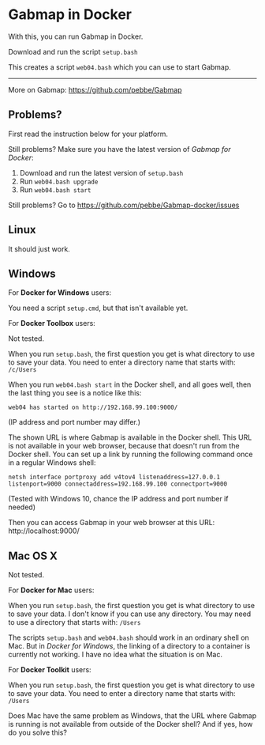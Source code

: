 # Gabmap in Docker #

With this, you can run Gabmap in Docker.

Download and run the script `setup.bash`

This creates a script `web04.bash` which you can use to start Gabmap.

* * * * *

More on Gabmap:
https://github.com/pebbe/Gabmap

## Problems? ##

First read the instruction below for your platform.

Still problems? Make sure you have the latest version of
*Gabmap for Docker*:

 1. Download and run the latest version of `setup.bash`
 2. Run `web04.bash upgrade`
 3. Run `web04.bash start`

Still problems? Go to https://github.com/pebbe/Gabmap-docker/issues

## Linux ##

It should just work.

## Windows ##

For **Docker for Windows** users:

You need a script `setup.cmd`, but that isn't available yet.

For **Docker Toolbox** users:

Not tested.

When you run `setup.bash`, the first question you get is what directory
to use to save your data. You need to enter a directory name that starts
with: `/c/Users`

When you run `web04.bash start` in the Docker shell, and all goes well,
then the last thing you see is a notice like this:

```
web04 has started on http://192.168.99.100:9000/
```

(IP address and port number may differ.)

The shown URL is where Gabmap is available in the Docker shell. This URL
is not available in your web browser, because that doesn't run from the
Docker shell. You can set up a link by running the following command
once in a regular Windows shell:

```
netsh interface portproxy add v4tov4 listenaddress=127.0.0.1 listenport=9000 connectaddress=192.168.99.100 connectport=9000
```

(Tested with Windows 10, chance the IP address and port number if needed)

Then you can access Gabmap in your web browser at this URL:
http://localhost:9000/


## Mac OS X ##

Not tested.

For **Docker for Mac** users:

When you run `setup.bash`, the first question you get is what directory
to use to save your data. I don't know if you can use any directory. You
may need to use a directory that starts with: `/Users`

The scripts `setup.bash` and `web04.bash` should work in an ordinary
shell on Mac. But in *Docker for Windows*, the linking of a directory
to a container is currently not working. I have no idea what the
situation is on Mac.

For **Docker Toolkit** users:

When you run `setup.bash`, the first question you get is what directory
to use to save your data. You need to enter a directory name that starts
with: `/Users`

Does Mac have the same problem as Windows, that the URL where Gabmap is
running is not available from outside of the Docker shell? And if yes,
how do you solve this?
